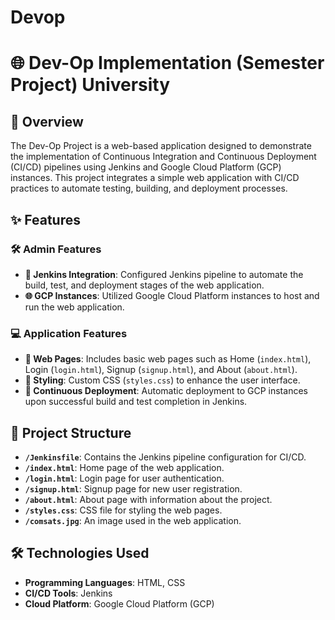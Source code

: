 # Devop
# 🌐 Dev-Op Implementation (Semester Project) University 

## 📖 Overview

The Dev-Op Project is a web-based application designed to demonstrate the implementation of Continuous Integration and Continuous Deployment (CI/CD) pipelines using Jenkins and Google Cloud Platform (GCP) instances. This project integrates a simple web application with CI/CD practices to automate testing, building, and deployment processes.

## ✨ Features

### 🛠️ Admin Features
- **🔧 Jenkins Integration**: Configured Jenkins pipeline to automate the build, test, and deployment stages of the web application.
- **🌐 GCP Instances**: Utilized Google Cloud Platform instances to host and run the web application.

### 💻 Application Features
- **📄 Web Pages**: Includes basic web pages such as Home (`index.html`), Login (`login.html`), Signup (`signup.html`), and About (`about.html`).
- **🎨 Styling**: Custom CSS (`styles.css`) to enhance the user interface.
- **🔄 Continuous Deployment**: Automatic deployment to GCP instances upon successful build and test completion in Jenkins.

## 📂 Project Structure
- **`/Jenkinsfile`**: Contains the Jenkins pipeline configuration for CI/CD.
- **`/index.html`**: Home page of the web application.
- **`/login.html`**: Login page for user authentication.
- **`/signup.html`**: Signup page for new user registration.
- **`/about.html`**: About page with information about the project.
- **`/styles.css`**: CSS file for styling the web pages.
- **`/comsats.jpg`**: An image used in the web application.

## 🛠️ Technologies Used
- **Programming Languages**: HTML, CSS
- **CI/CD Tools**: Jenkins
- **Cloud Platform**: Google Cloud Platform (GCP)




